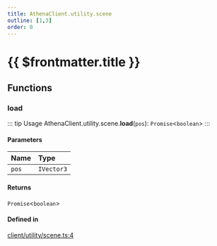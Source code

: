```yaml
---
title: AthenaClient.utility.scene
outline: [1,3]
order: 0
---
```


# {{ $frontmatter.title }}


## Functions

### load

::: tip Usage
AthenaClient.utility.scene.**load**(`pos`): `Promise`<`boolean`\>
:::

#### Parameters

| Name | Type |
| :------ | :------ |
| `pos` | `IVector3` |

#### Returns

`Promise`<`boolean`\>

#### Defined in

[client/utility/scene.ts:4](https://github.com/Stuyk/altv-athena/blob/d2642d1/src/core/client/utility/scene.ts#L4)
